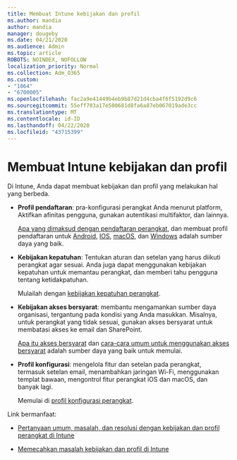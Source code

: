 ```yaml
---
title: Membuat Intune kebijakan dan profil
ms.author: mandia
author: mandia
manager: dougeby
ms.date: 04/21/2020
ms.audience: Admin
ms.topic: article
ROBOTS: NOINDEX, NOFOLLOW
localization_priority: Normal
ms.collection: Adm_O365
ms.custom:
- "1064"
- "6700005"
ms.openlocfilehash: fac2a9e41449b4eb9b87d21d4cba4f6f5192d9c6
ms.sourcegitcommit: 55eff703a17e500681d8fa6a87eb067019ade3cc
ms.translationtype: MT
ms.contentlocale: id-ID
ms.lasthandoff: 04/22/2020
ms.locfileid: "43715399"
---
```

# <a name="creating-intune-policy-and-profiles"></a>Membuat Intune kebijakan dan profil

Di Intune, Anda dapat membuat kebijakan dan profil yang melakukan hal yang berbeda.

- **Profil pendaftaran**: pra-konfigurasi perangkat Anda menurut platform, Aktifkan afinitas pengguna, gunakan autentikasi multifaktor, dan lainnya.

  [Apa yang dimaksud dengan pendaftaran perangkat](https://docs.microsoft.com/intune/device-enrollment), dan membuat profil pendaftaran untuk [Android](https://docs.microsoft.com/intune/android-enroll), [IOS](https://docs.microsoft.com/intune/ios-enroll), [macOS](https://docs.microsoft.com/intune/macos-enroll), dan [Windows](https://docs.microsoft.com/intune/windows-enrollment-methods) adalah sumber daya yang baik.

- **Kebijakan kepatuhan**: Tentukan aturan dan setelan yang harus diikuti perangkat agar sesuai. Anda juga dapat menggunakan kebijakan kepatuhan untuk memantau perangkat, dan memberi tahu pengguna tentang ketidakpatuhan.

  Mulailah dengan [kebijakan kepatuhan perangkat](https://docs.microsoft.com/intune/device-compliance-get-started).
- **Kebijakan akses bersyarat**: membantu mengamankan sumber daya organisasi, tergantung pada kondisi yang Anda masukkan. Misalnya, untuk perangkat yang tidak sesuai, gunakan akses bersyarat untuk membatasi akses ke email dan SharePoint.

  [Apa itu akses bersyarat](https://docs.microsoft.com/intune/conditional-access) dan [cara-cara umum untuk menggunakan akses bersyarat](https://docs.microsoft.com/intune/conditional-access-intune-common-ways-use) adalah sumber daya yang baik untuk memulai.

- **Profil konfigurasi**: mengelola fitur dan setelan pada perangkat, termasuk setelan email, menambahkan jaringan Wi-Fi, menggunakan templat bawaan, mengontrol fitur perangkat iOS dan macOS, dan banyak lagi.

  Memulai di [profil konfigurasi perangkat](https://docs.microsoft.com/intune/device-profiles).

Link bermanfaat:

- [Pertanyaan umum, masalah, dan resolusi dengan kebijakan dan profil perangkat di Intune](https://docs.microsoft.com/intune/device-profile-troubleshoot)

- [Memecahkan masalah kebijakan dan profil di Intune](https://docs.microsoft.com/intune/troubleshoot-policies-in-microsoft-intune)
